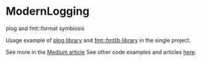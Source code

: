# ModernLogging
plog and fmt::format symbiosis

Usage example of [plog library](https://github.com/SergiusTheBest/plog) and [fmt::fmtlib library](https://github.com/fmtlib/fmt) in the single project.

See more in the [Medium article]()
See other code examples and articles [here](https://github.com/Midvel/medium_code_notes).
